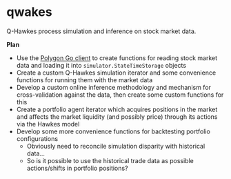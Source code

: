 # qwakes

Q-Hawkes process simulation and inference on stock market data.

**Plan**

- Use the [Polygon Go client](https://github.com/polygon-io/client-go) to create functions for reading stock market data and loading it into `simulator.StateTimeStorage` objects 
- Create a custom Q-Hawkes simulation iterator and some convenience functions for running them with the market data
- Develop a custom online inference methodology and mechanism for cross-validation against the data, then create some custom functions for this
- Create a portfolio agent iterator which acquires positions in the market and affects the market liquidity (and possibly price) through its actions via the Hawkes model
- Develop some more convenience functions for backtesting portfolio configurations 
  - Obviously need to reconcile simulation disparity with historical data...
  - So is it possible to use the historical trade data as possible actions/shifts in portfolio positions?
